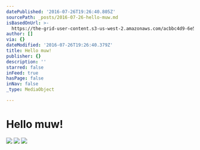 ```yaml
---
datePublished: '2016-07-26T19:26:40.805Z'
sourcePath: _posts/2016-07-26-hello-muw.md
isBasedOnUrl: >-
  https://the-grid-user-content.s3-us-west-2.amazonaws.com/acbbc4d9-6e5a-4d29-b1b1-d10026d8ea68.jpg
author: []
via: {}
dateModified: '2016-07-26T19:26:40.379Z'
title: Hello muw!
publisher: {}
description: ''
starred: false
inFeed: true
hasPage: false
inNav: false
_type: MediaObject

---
```

# Hello muw!
![](https://imgflo.herokuapp.com/graph/vahj1ThiexotieMo/a82370368bf1d0e368bb34bb34ac27d6/croprotate.jpg?cropheight=2384&cropwidth=3225&degrees=0&input=https%3A%2F%2Fthe-grid-user-content.s3-us-west-2.amazonaws.com%2Facbbc4d9-6e5a-4d29-b1b1-d10026d8ea68.jpg&x=0&y=0)
![](https://imgflo.herokuapp.com/graph/vahj1ThiexotieMo/95e374df21f1709a4dc626244d064248/croprotate.jpg?cropheight=2144&cropwidth=3249&degrees=0&input=https%3A%2F%2Fthe-grid-user-content.s3-us-west-2.amazonaws.com%2Fc23a29b0-7f72-42ec-aecd-3ca31dc63a09.jpg&x=0&y=0)
![](https://the-grid-user-content.s3-us-west-2.amazonaws.com/09fad837-b240-4f57-b2ef-462cd2f63789.jpg)